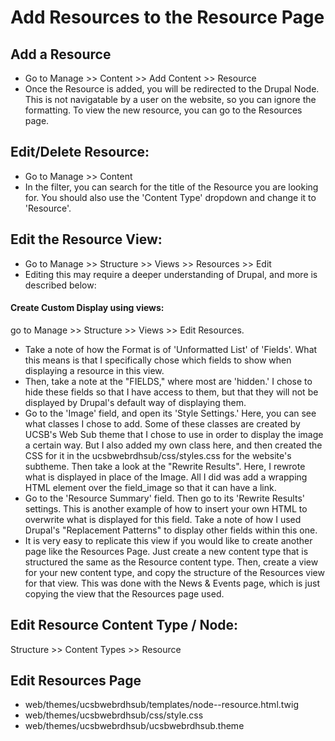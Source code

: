 # Add Resources to the Resource Page

## Add a Resource
- Go to Manage >> Content >> Add Content >> Resource
- Once the Resource  is added, you will be redirected to the Drupal Node.  This is not navigatable by a user on the website, so you can ignore the formatting.  To view the new resource, you can go to the Resources page.
 

## Edit/Delete Resource:
- Go to Manage >> Content
- In the filter, you can search for the title of the Resource you are looking for.  You should also use the 'Content Type' dropdown and change it to 'Resource'.  

## Edit the Resource View:
- Go to Manage >> Structure >> Views >> Resources >> Edit
- Editing this may require a deeper understanding of Drupal, and more is described below:  

#### Create Custom Display using views:
 go to Manage >> Structure >> Views >> Edit Resources.
- Take a note of how the Format is of 'Unformatted List' of 'Fields'.  What this means is that I specifically chose which fields to show when displaying a resource in this view.  
- Then, take a note at the "FIELDS," where most are 'hidden.'  I chose to hide these fields so that I have access to them, but that they will not be displayed by Drupal's default way of displaying them.  
- Go to the 'Image' field, and open its 'Style Settings.'  Here, you can see what classes I chose to add.  Some of these classes are created by UCSB's Web Sub theme that I chose to use in order to display the image a certain way.  But I also added my own class here, and then created the CSS for it in the ucsbwebrdhsub/css/styles.css for the website's subtheme.  Then take a look at the "Rewrite Results".  Here, I rewrote what is displayed in place of the Image.  All I did was add a wrapping HTML element over the field_image so that it can have a link.
- Go to the 'Resource Summary' field.  Then go to its 'Rewrite Results' settings.  This is another example of how to insert your own HTML to overwrite what is displayed for this field.  Take a note of how I used Drupal's "Replacement Patterns" to display other fields within this one.  
- It is very easy to replicate this view if you would like to create another page like the Resources Page.  Just create a new content type that is structured the same as the Resource content type.  Then, create a view for your new content type, and copy the structure of the Resources view for that view.  This was done with the News & Events page, which is just copying the view that the Resources page used.

## Edit Resource Content Type / Node:
Structure >> Content Types >> Resource

## Edit Resources Page
- web/themes/ucsbwebrdhsub/templates/node--resource.html.twig
- web/themes/ucsbwebrdhsub/css/style.css
- web/themes/ucsbwebrdhsub/ucsbwebrdhsub.theme
